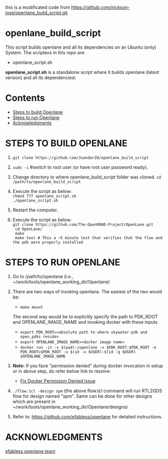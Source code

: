 this is a modificated code from https://github.com/nickson-jose/openlane_build_script.git
# openlane_build_script
This script builds openlane and all its dependencies on an Ubuntu (only) System.
The scriptexs in this repo are:
 - openlane_script.sh
 
**openlane_script.sh** is a standalone script where it builds openlane (latest version) and all its dependencies\


# Contents
- [Steps to build Openlane](#steps-to-build-openlane)
- [Steps to run Openlane](#steps-to-run-openlane)
- [Acknowledgments](#acknowledgments)
 
# STEPS TO BUILD OPENLANE

1. `git clone https://github.com/Juander28/openlane_build_script`
2. `sudo -i` #switch to root user (or have root user password ready).
3.  Change directory to where openlane_build_script folder was cloned. `cd /path/to/openlane_build_script`
4.  Execute the script as below:\
       `chmod 777 openlane_script.sh`\
       `./openlane_script.sh`

6.  Restart the computer.
7.  Execute the script as below:\
        `git clone https://github.com/The-OpenROAD-Project/OpenLane.git`\
        ` cd OpenLane/`\
        ` make`\
        ` make test # This a ~5 minute test that verifies that the flow and the pdk were properly installed`
 
# STEPS TO RUN OPENLANE

1. Go to /path/to/openlane (i.e., ~/work/tools/openlane_working_dir/Openlane)
2. There are two ways of invoking openlane. The easiest of the two would be:
   - `make mount`

   The second way would be to explicitly specify the path to PDK_ROOT and OPENLANE_IMAGE_NAME and invoking docker with these inputs
   - `export PDK_ROOT=<absolute path to where skywater-pdk and open_pdks reside>`
   - `export OPENLANE_IMAGE_NAME=<docker image name>`
   - `docker run -it -v $(pwd):/openlane -v $PDK_ROOT:$PDK_ROOT -e PDK_ROOT=$PDK_ROOT -u $(id -u $USER):$(id -g $USER) $OPENLANE_IMAGE_NAME`
   
3. **Note:** If you face "permission denied" during docker invocation in setup or in above step, do refer below link to resolve:
   - [Fix Docker Permission Denied Issue](https://stackoverflow.com/questions/48957195/how-to-fix-docker-got-permission-denied-issue)

4. `./flow.tcl -design spm`
(the above flow.tcl command will run RTL2GDS flow for design named "spm". Same can be done for other designs which are present in ~/work/tools/openlane_working_dir/Openlane/designs)

5. Refer to: https://github.com/efabless/openlane for detailed instructions.

# ACKNOWLEDGMENTS

[efabless openlane team](https://github.com/efabless/openlane)
